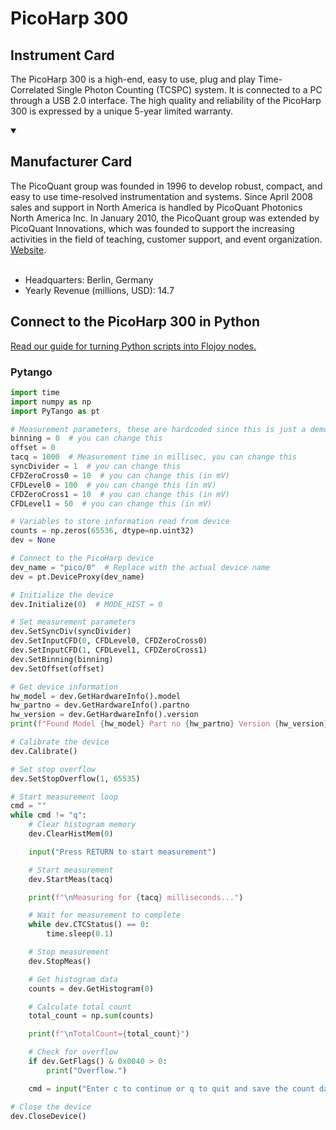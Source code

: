 
# PicoHarp 300

## Instrument Card

The PicoHarp 300 is a high-end, easy to use, plug and play Time-Correlated Single Photon Counting (TCSPC) system. It is connected to a PC through a USB 2.0 interface. The high quality and reliability of the PicoHarp 300 is expressed by a unique 5-year limited warranty.

<details open>
<summary><h2>Manufacturer Card</h2></summary>
The PicoQuant group was founded in 1996 to develop robust, compact, and easy to use time-resolved instrumentation and systems. Since April 2008 sales and support in North America is handled by PicoQuant Photonics North America Inc. In January 2010, the PicoQuant group was extended by PicoQuant Innovations, which was founded to support the increasing activities in the field of teaching, customer support, and event organization. <a href=https://www.picoquant.com/>Website</a>.
<br><br>
<ul>
  <li>Headquarters: Berlin, Germany</li>
  <li>Yearly Revenue (millions, USD): 14.7</li>
</ul>
</details>

## Connect to the PicoHarp 300 in Python

[Read our guide for turning Python scripts into Flojoy nodes.](https://docs.flojoy.ai/custom-nodes/creating-custom-node/)


### Pytango

```python
import time
import numpy as np
import PyTango as pt

# Measurement parameters, these are hardcoded since this is just a demo
binning = 0  # you can change this
offset = 0
tacq = 1000  # Measurement time in millisec, you can change this
syncDivider = 1  # you can change this
CFDZeroCross0 = 10  # you can change this (in mV)
CFDLevel0 = 100  # you can change this (in mV)
CFDZeroCross1 = 10  # you can change this (in mV)
CFDLevel1 = 50  # you can change this (in mV)

# Variables to store information read from device
counts = np.zeros(65536, dtype=np.uint32)
dev = None

# Connect to the PicoHarp device
dev_name = "pico/0"  # Replace with the actual device name
dev = pt.DeviceProxy(dev_name)

# Initialize the device
dev.Initialize(0)  # MODE_HIST = 0

# Set measurement parameters
dev.SetSyncDiv(syncDivider)
dev.SetInputCFD(0, CFDLevel0, CFDZeroCross0)
dev.SetInputCFD(1, CFDLevel1, CFDZeroCross1)
dev.SetBinning(binning)
dev.SetOffset(offset)

# Get device information
hw_model = dev.GetHardwareInfo().model
hw_partno = dev.GetHardwareInfo().partno
hw_version = dev.GetHardwareInfo().version
print(f"Found Model {hw_model} Part no {hw_partno} Version {hw_version}")

# Calibrate the device
dev.Calibrate()

# Set stop overflow
dev.SetStopOverflow(1, 65535)

# Start measurement loop
cmd = ""
while cmd != "q":
    # Clear histogram memory
    dev.ClearHistMem(0)

    input("Press RETURN to start measurement")

    # Start measurement
    dev.StartMeas(tacq)

    print(f"\nMeasuring for {tacq} milliseconds...")

    # Wait for measurement to complete
    while dev.CTCStatus() == 0:
        time.sleep(0.1)

    # Stop measurement
    dev.StopMeas()

    # Get histogram data
    counts = dev.GetHistogram(0)

    # Calculate total count
    total_count = np.sum(counts)

    print(f"\nTotalCount={total_count}")

    # Check for overflow
    if dev.GetFlags() & 0x0040 > 0:
        print("Overflow.")

    cmd = input("Enter c to continue or q to quit and save the count data.")

# Close the device
dev.CloseDevice()
```

